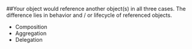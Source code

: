 ##Your object would reference another object(s) in all three cases. The difference lies in behavior and / or lifecycle
of referenced objects.

* Composition
* Aggregation
* Delegation
